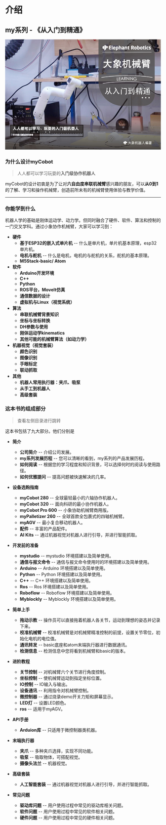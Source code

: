 # 介绍

## my系列 - 《从入门到精通》

![my](./img/rumen.jpg)

### 为什么设计myCobot

> 人人都可以学习玩耍的**入门级协作机器人**

myCobot的设计初衷是为了让对**六自由度串联机械臂**感兴趣的朋友，可以**从0到1**的了解、学习和操作机械臂，创造前所未有的机械臂使用体验与教学价值。

---

### 你能学到什么

机器人学的基础是刚体运动学、动力学。但同时融合了硬件、软件、算法和控制的一门交叉学科。通过小象协作机械臂，大家可以学习到：

+ **硬件**
  + **基于ESP32的嵌入式单片机** -- 什么是单片机，单片机基本原理，esp32单片机。
  + **电机与舵机**	-- 什么是电机，电机的与舵机的关系，舵机的基本原理。
  + **M5Stack-basic/ Atom**
+ **软件**
  + **Arduino开发环境** 
  + **C++**
  + **Python**
  + **ROS平台，MoveIt仿真**
  + **通信数据的设计**
  + **虚拟机与Linux（视觉系统）**
+ **算法**
  + **串联机械臂背景知识**
  + **坐标与坐标转换**
  + **DH参数与使用**
  + **刚体运动学kinematics**
  + **其他可能的机械臂算法（如动力学）**
+ **机器视觉（视觉套装）**
  + **颜色识别**
  + **图像识别**
  + **手眼标定**
  + **联动抓取**
+ **其他**
  + **机器人常用执行器：夹爪、吸泵**
  + **从手工到机器人**
  + **高级套装**



### 这本书的组成部分

> 查看左侧目录进行跳转

这本书包括了九大部分。他们分别是

+ **简介** 
  + **公司简介**  -- 介绍公司发展。
  + **my系列发展历程**  -- 您可以清晰的看到，my系列的产品发展历程。
  + **如何阅读**  -- 根据您的学习程度和知识背景，可以选择何时的阅读与使用路径。
  + **如何优雅提问**  -- 提高问题被快速解决的几率。
    <br>

+ **设备选购指南**
  + **myCobot 280** -- 全球最轻最小的六轴协作机器人。
  + **myCobot 320** -- 面向科研的最小协作机器人。
  + **myCobot Pro 600** -- 小象协助机械臂商用版。
  + **myPalletizer 260** -- 全球首款全包裹式的四轴机械臂。
  + **myAGV** -- 最小复合移动机器人。
  + **配件** -- 丰富的产品配件。
  + **AI Kits** -- 通过机器视觉对机器人进行引导，并进行智能抓取。

+ **开发前的准备**
  + **mystudio** -- mystudio 环境搭建以及简单使用。
  + **通信与报文命令** -- 通信与报文命令使用时的环境搭建以及简单使用。
  + **Arduino**  -- Arduino 环境搭建以及简单使用。
  + **Python** -- Python 环境搭建以及简单使用。
  + **C++**  -- C++ 环境搭建以及简单使用。
  + **Ros** -- Ros 环境搭建以及简单使用。
  + **Roboflow**  -- Roboflow 环境搭建以及简单使用。
  + **Myblockly** -- Myblockly 环境搭建以及简单使用。

+ **简单上手** 
  + **拖动示教** -- 操作员可以直接拖着机器人各关节，运动到理想的姿态并记录下来。
  + **校准机械臂** -- 校准机械臂是对机械臂精准控制的前提，设置关节零位，初始化电机的电位值。
  + **通讯转发** -- basic底座和atom末端执行器进行数据通讯。
  + **检测信息** -- 检测信息中您将看到机械臂和basic的版本。

+ **进阶教程** 
  + **关节控制** -- 对机械臂六个关节进行角度控制。
  + **坐标控制** -- 使机械臂运动到指定坐标位置。
  + **IO控制** -- IO输入与输出。
  + **设备通讯** -- 利用指令对机械臂控制。
  + **微控制器** -- 通过烧录demo开关力矩和屏幕显示。
  + **LED灯** -- 设置LED颜色。
  + **ros** -- 适用于myAGV。

+ **API手册** 
  + **Arduion库** -- 只适用于微控制器类机器。

+ **末端执行器** 
  + **夹爪** -- 多种夹爪选择，实现不同功能。
  + **吸泵** -- 吸取物体，可搭配视觉。
  + **摄像头法兰** -- 机器视觉。

+ **高级套装** 
  + **人工智能套装** -- 通过机器视觉对机器人进行引导，并进行智能抓取。

+ **常见问题** 
  + **驱动库问题** -- 用户使用过程中常见的驱动库相关问题。
  + **软件问题** -- 用户使用过程中常见的软件相关问题。
  + **硬件问题** -- 用户使用过程中常见的硬件相关问题。